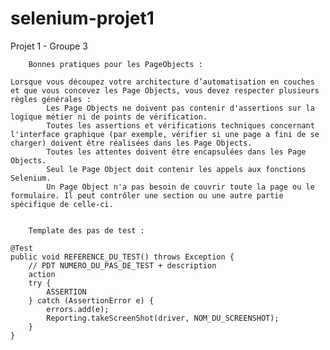 # selenium-projet1
 Projet 1 - Groupe 3

        Bonnes pratiques pour les PageObjects :
    
    Lorsque vous découpez votre architecture d’automatisation en couches et que vous concevez les Page Objects, vous devez respecter plusieurs règles générales :
            Les Page Objects ne doivent pas contenir d'assertions sur la logique métier ni de points de vérification.
            Toutes les assertions et vérifications techniques concernant l'interface graphique (par exemple, vérifier si une page a fini de se charger) doivent être réalisées dans les Page Objects.
            Toutes les attentes doivent être encapsulées dans les Page Objects.
            Seul le Page Object doit contenir les appels aux fonctions Selenium.
            Un Page Object n'a pas besoin de couvrir toute la page ou le formulaire. Il peut contrôler une section ou une autre partie spécifique de celle-ci.


        Template des pas de test :
    
    @Test
    public void REFERENCE_DU_TEST() throws Exception {
        // PDT NUMERO_DU_PAS_DE_TEST + description
        action
        try {
            ASSERTION
        } catch (AssertionError e) {
            errors.add(e);
            Reporting.takeScreenShot(driver, NOM_DU_SCREENSHOT);
        }
    }
